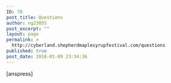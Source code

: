 ```yaml
---
ID: 78
post_title: Questions
author: ng23055
post_excerpt: ""
layout: page
permalink: >
  http://cyberland.shepherdmaplesyrupfestival.com/questions
published: true
post_date: 2018-01-09 23:34:36
---
```

[anspress]